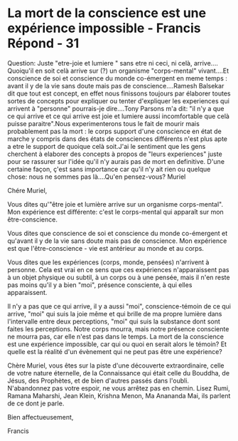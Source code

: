#  La mort de la conscience est une expérience impossible - Francis Répond - 31

  

Question: Juste &quot;etre-joie et lumiere &quot; sans etre ni ceci, ni cel&agrave;, arrive.... Quoiqu'il en soit cel&agrave; arrive sur (?) un organisme &quot;corps-mental&quot; vivant....Et conscience de soi et conscience du monde co-&eacute;mergent en meme temps : avant il y de la vie sans doute mais pas de conscience....Ramesh Balsekar dit que tout est concept, en effet nous finissons toujours par &eacute;laborer toutes sortes de concepts pour expliquer ou tenter d'expliquer les experiences qui arrivent &agrave; &quot;personne&quot; pourrais-je dire....Tony Parsons m'a dit: &quot;il n'y a que ce qui arrive et ce qui arrive est joie et lumiere aussi incomfortable que cel&agrave; puisse paraitre&quot;.Nous experimenterons tous le fait de mourir mais probablement pas la mort : le corps support d'une conscience en &eacute;tat de marche y compris dans des &eacute;tats de consciences diff&eacute;rents n'est plus apte a etre le support de quoique cel&agrave; soit.J'ai le sentiment que les gens cherchent &agrave; elaborer des concepts &agrave; propos de &quot;leurs experiences&quot; juste pour se rassurer sur l'id&eacute;e qu'il n'y aurais pas de mort en definitive. D'une certaine fa&ccedil;on, &ccedil;'est sans importance car qu'il n'y ait rien ou quelque chose: nous ne sommes pas l&agrave;....Qu'en pensez-vous? Muriel

Ch&eacute;re Muriel,

Vous dites qu'&quot;&ecirc;tre joie et lumi&egrave;re arrive sur un organisme corps-mental&quot;. Mon exp&eacute;rience est diff&eacute;rente: c'est le corps-mental qui appara&icirc;t sur mon &ecirc;tre-conscience.&nbsp;

Vous dites que conscience de soi et conscience du monde co-&eacute;mergent et qu'avant il y de la vie sans doute mais pas de conscience. Mon exp&eacute;rience est que l'&ecirc;tre-conscience - vie est ant&eacute;rieur au monde et au corps.

Vous dites que les exp&eacute;riences (corps, monde, pens&eacute;es) n'arrivent &agrave; personne. Cela est vrai en ce sens que ces exp&eacute;riences n'apparaissent pas &agrave; un objet physique ou subtil, &agrave; un corps ou &agrave; une pens&eacute;e, mais il n'en reste pas moins qu'il y a bien &quot;moi&quot;, pr&eacute;sence consciente, &agrave; qui elles apparaissent.

Il n'y a pas que ce qui arrive, il y a aussi &quot;moi&quot;, conscience-t&eacute;moin de ce qui arrive, &quot;moi&quot; qui suis la joie m&ecirc;me et qui brille de ma propre lumi&egrave;re dans l'intervalle entre deux perceptions, &quot;moi&quot; qui suis la substance dont sont faites les perceptions. Notre corps mourra, mais notre pr&eacute;sence consciente ne mourra pas, car elle n'est pas dans le temps. La mort de la conscience est une exp&eacute;rience impossible, car qui ou quoi en serait alors le t&eacute;moin? Et quelle est la r&eacute;alit&eacute; d'un &eacute;v&egrave;nement qui ne peut pas &ecirc;tre une exp&eacute;rience?

Ch&egrave;re Muriel, vous &ecirc;tes sur la piste d'une d&eacute;couverte extraordinaire, celle de votre nature &eacute;ternelle, de la Connaissance qui &eacute;tait celle du Bouddha, de J&eacute;sus, des Proph&egrave;tes, et de bien d'autres pass&eacute;s dans l'oubli. N'abandonnez pas votre espoir, ne vous arr&ecirc;tez pas en chemin. Lisez Rumi, Ramana Maharshi, Jean Klein, Krishna Menon, Ma Anananda Mai, ils parlent de ce dont je parle.

Bien affectueusement,

Francis&nbsp;

